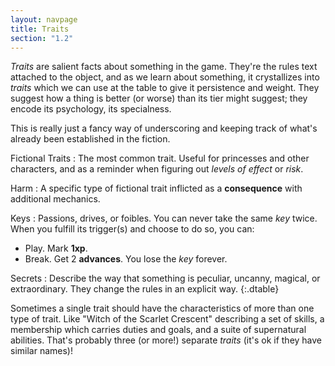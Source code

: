```yaml
---
layout: navpage
title: Traits
section: "1.2"
---
```


_Traits_ are salient facts about something in the game.
They're the rules text attached to the object, and as we learn about something, it crystallizes into _traits_ which we can use at the table to give it persistence and weight.
They suggest how a thing is better (or worse) than its tier might suggest; they encode its psychology, its specialness.

This is really just a fancy way of underscoring and keeping track of what's already been established in the fiction.

Fictional Traits
: The most common trait. Useful for princesses and other characters, and as a reminder when figuring out _levels of effect_ or _risk_.

Harm
: A specific type of fictional trait inflicted as a **consequence** with additional mechanics.

Keys
: Passions, drives, or foibles. You can never take the same _key_ twice.
  When you fulfill its trigger(s) and choose to do so, you can:
  * Play. Mark **1xp**.
  * Break. Get 2 **advances**. You lose the _key_ forever.

Secrets
: Describe the way that something is peculiar, uncanny, magical, or extraordinary.
  They change the rules in an explicit way.
{:.dtable}



Sometimes a single trait should have the characteristics of more than one type of trait.
Like "Witch of the Scarlet Crescent" describing a set of skills, a membership which carries duties and goals, and a suite of supernatural abilities.
That's probably three (or more!) separate _traits_ (it's ok if they have similar names)!
